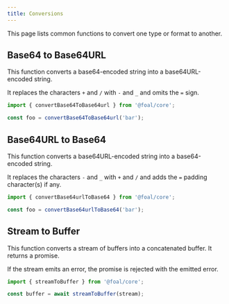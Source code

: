 ```yaml
---
title: Conversions
---
```


This page lists common functions to convert one type or format to another.

## Base64 to Base64URL

This function converts a base64-encoded string into a base64URL-encoded string. 

It replaces the characters `+` and `/` with `-` and `_` and omits the `=` sign.

```typescript
import { convertBase64ToBase64url } from '@foal/core';

const foo = convertBase64ToBase64url('bar');
```

## Base64URL to Base64

This function converts a base64URL-encoded string into a base64-encoded string. 

It replaces the characters `-` and `_` with `+` and `/` and adds the `=` padding character(s) if any.

```typescript
import { convertBase64urlToBase64 } from '@foal/core';

const foo = convertBase64urlToBase64('bar');
```

## Stream to Buffer

This function converts a stream of buffers into a concatenated buffer. It returns a promise.

If the stream emits an error, the promise is rejected with the emitted error.

```typescript
import { streamToBuffer } from '@foal/core';

const buffer = await streamToBuffer(stream);
```